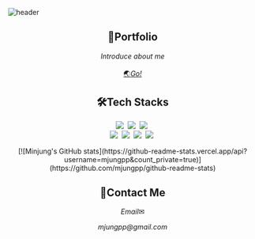 ![header](https://capsule-render.vercel.app/api?type=waving&color=3a94cf&&animation=fadeIn&fontColor=FFFFFF&height=200&section=header&text=Minjung%20Park&fontSize=90)
<br/>
<h2 align="center">📌Portfolio</h2>
<p align="center"><em>Introduce about me</em><br/>
 <br/>
 <a href="https://mjungppportfolio.netlify.app/">🌏<em>Go!</em></a><br/>
</p>
<h2 align="center">🛠Tech Stacks</h2>
<p align="center">
  <img src="http://img.shields.io/badge/-HTML5-E34F26?style=for-the-badge&logo=HTML5&logoColor=white"/></a>&nbsp
  <img src="http://img.shields.io/badge/-CSS3-1572B6?style=for-the-badge&logo=CSS3&logoColor=white"/></a>&nbsp
  <img src="https://img.shields.io/badge/-Javascript-F7DF1E?style=for-the-badge&logo=Javascript&logoColor=white"/></a>&nbsp<br>
  <img src="https://img.shields.io/badge/Angular-DD0031?style=for-the-badge&logo=Angular&logoColor=white"/></a>&nbsp
  <img src="https://img.shields.io/badge/React-61DAFB?style=for-the-badge&logo=React&logoColor=white"/></a>&nbsp
  <img src="https://img.shields.io/badge/TypeScript-3178C6?style=for-the-badge&logo=TypeScript&logoColor=white"/>&nbsp</a>
  <img src="http://img.shields.io/badge/-Node.js-339933?style=for-the-badge&logo=Node.js&logoColor=white"/></a>&nbsp<br/>
 </p>

<p align="center">
  [![Minjung's GitHub stats](https://github-readme-stats.vercel.app/api?username=mjungpp&count_private=true)](https://github.com/mjungpp/github-readme-stats)
</p>

<h2 align="center">🙌Contact Me</h2>
<p align="center"><em>Email</em>✉<br/>
<p align="center"><em>mjungpp@gmail.com</em>
 <br/>
